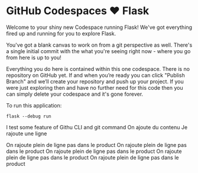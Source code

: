 # GitHub Codespaces ♥️ Flask

Welcome to your shiny new Codespace running Flask! We've got everything fired up and running for you to explore Flask.

You've got a blank canvas to work on from a git perspective as well. There's a single initial commit with the what you're seeing right now - where you go from here is up to you!

Everything you do here is contained within this one codespace. There is no repository on GitHub yet. If and when you’re ready you can click "Publish Branch" and we’ll create your repository and push up your project. If you were just exploring then and have no further need for this code then you can simply delete your codespace and it's gone forever.

To run this application:

```
flask --debug run
```

I test some feature of Githu CLI and git command
On ajoute du contenu
Je rajoute une ligne

On rajoute plein de ligne pas dans le product
On rajoute plein de ligne pas dans le product
On rajoute plein de ligne pas dans le product
On rajoute plein de ligne pas dans le product
On rajoute plein de ligne pas dans le product
